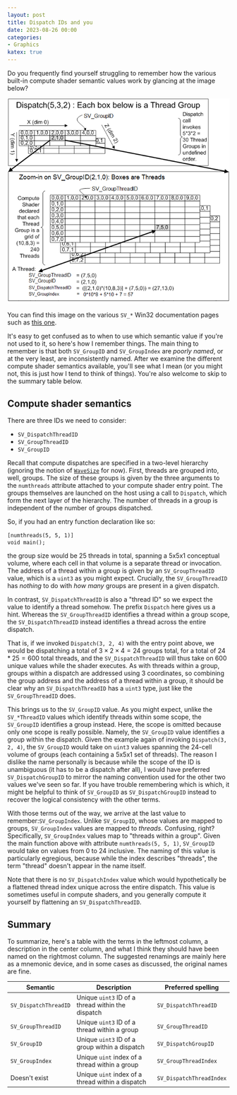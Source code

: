 ```yaml
---
layout: post
title: Dispatch IDs and you
date: 2023-08-26 00:00
categories:
- Graphics
katex: true
---
```


Do you frequently find yourself struggling to remember how the various built-in compute shader semantic values work by glancing at the image below?

![Thread Group IDs](/images/dispatches/threadgroupids.png)

You can find this image on the various `SV_*` Win32 documentation pages such as [this one](https://learn.microsoft.com/en-us/windows/win32/direct3dhlsl/sv-dispatchthreadid).

It's easy to get confused as to when to use which semantic value if you're not used to it, so here's how I remember things.
The main thing to remember is that both `SV_GroupID` and `SV_GroupIndex` are _poorly named_, or at the very least, are inconsistently named.
After we examine the different compute shader semantics available, you'll see what I mean (or you might not, this is just how I tend to think of things).
You're also welcome to skip to the summary table below.

## Compute shader semantics

There are three IDs we need to consider:

* `SV_DispatchThreadID`
* `SV_GroupThreadID`
* `SV_GroupID`

Recall that compute dispatches are specified in a two-level hierarchy (ignoring the notion of [`WaveSize`](https://microsoft.github.io/DirectX-Specs/d3d/HLSL_SM_6_6_WaveSize.html) for now).
First, threads are grouped into, well, groups. The size of these groups is given by the three arguments to the `numthreads` attribute attached to your compute shader entry point.
The groups themselves are launched on the host using a call to `Dispatch`, which form the next layer of the hierarchy.
The number of threads in a group is independent of the number of groups dispatched.

So, if you had an entry function declaration like so:

```hlsl
[numthreads(5, 5, 1)]
void main();
```

the group size would be 25 threads in total, spanning a 5x5x1 conceptual volume, where each cell in that volume is a separate thread or invocation.
The address of a thread within a group is given by an `SV_GroupThreadID` value, which is a `uint3` as you might expect.
Crucially, the `SV_GroupThreadID` has _nothing_ to do with _how many_ groups are present in a given dispatch.

In contrast, `SV_DispatchThreadID` is also a "thread ID" so we expect the value to identify a thread somehow.
The prefix `Dispatch` here gives us a hint. Whereas the `SV_GroupThreadID` identifies a thread within a group scope,
the `SV_DispatchThreadID` instead identifies a thread across the entire dispatch.

That is, if we invoked `Dispatch(3, 2, 4)` with the entry point above, we would be dispatching a total of $3 \times 2\times 4 = 24$ groups total,
for a total of $24 * 25 = 600$ total threads, and the `SV_DispatchThreadID` will thus take on 600 unique values while the shader executes.
As with threads within a group, groups within a dispatch are addressed using 3 coordinates, so combining the group address and the address of a thread
within a group, it should be clear why an `SV_DispatchThreadID` has a `uint3` type, just like the `SV_GroupThreadID` does.

This brings us to the `SV_GroupID` value. As you might expect, unlike the `SV_*ThreadID` values which identify threads within some scope,
the `SV_GroupID` identifies a group instead. Here, the scope is omitted because only one scope is really possible.
Namely, the `SV_GroupID` value identifies a group within the dispatch. Given the example again of invoking `Dispatch(3, 2, 4)`, the `SV_GroupID` would
take on `uint3` values spanning the 24-cell volume of groups (each containing a 5x5x1 set of threads). The reason I dislike the name
personally is because while the scope of the ID is unambiguous (it has to be a dispatch after all), I would have preferred `SV_DispatchGroupID` to
mirror the naming convention used for the other two values we've seen so far. If you have trouble remembering which is which, it might be helpful
to think of `SV_GroupID` as `SV_DispatchGroupID` instead to recover the logical consistency with the other terms.

With those terms out of the way, we arrive at the last value to remember:`SV_GroupIndex`. Unlike `SV_GroupID`, whose values are mapped to groups,
`SV_GroupIndex` values are mapped to _threads_. Confusing, right? Specifically, `SV_GroupIndex` values map to "threads within a group".
Given the main function above with attribute `numthreads(5, 5, 1)`, `SV_GroupID` would take on values from 0 to 24 inclusive.
The naming of this value is particularly egregious, because while the index describes "threads", the term "thread" doesn't appear in the name itself.

Note that there is no `SV_DispatchIndex` value which would hypothetically be a flattened thread index unique across the entire dispatch.
This value is sometimes useful in compute shaders, and you generally compute it yourself by flattening an `SV_DispatchThreadID`.

## Summary

To summarize, here's a table with the terms in the leftmost column, a description in the center column, and what I think they should have been named on the rightmost column.
The suggested renamings are mainly here as a mnemonic device, and in some cases as discussed, the original names are fine.

| Semantic | Description | Preferred spelling |
| -------- | ----------- | ---------------- |
| `SV_DispatchThreadID` | Unique `uint3` ID of a thread within the dispatch | `SV_DispatchThreadID` |
| `SV_GroupThreadID`    | Unique `uint3` ID of a thread within a group | `SV_GroupThreadID` |
| `SV_GroupID`          | Unique `uint3` ID of a group within a dispatch | `SV_DispatchGroupID` |
| `SV_GroupIndex`       | Unique `uint` index of a thread within a group | `SV_GroupThreadIndex` |
| Doesn't exist         | Unique `uint` index of a thread within a dispatch | `SV_DispatchThreadIndex` |